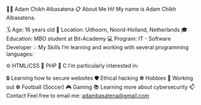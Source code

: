 👨‍💻 Adam Chikh Albasatena
📋 About Me
Hi! My name is Adam Chikh Albasatena.

🗓️ Age: 16 years old
🏡 Location: Uithoorn, Noord-Holland, Netherlands
🎓 Education: MBO student at Bit-Academy
💻 Program: IT - Software Developer
💡 My Skills
I’m learning and working with several programming languages:

🌐 HTML/CSS
🐘 PHP
🔣 C
I’m particularly interested in:

🔒 Learning how to secure websites
🛡️ Ethical hacking
⚽ Hobbies
💪 Working out
⚽ Football (Soccer)
🎮 Gaming
📚 Learning more about cybersecurity
📫 Contact
Feel free to email me: adambasatena@gmail.com

